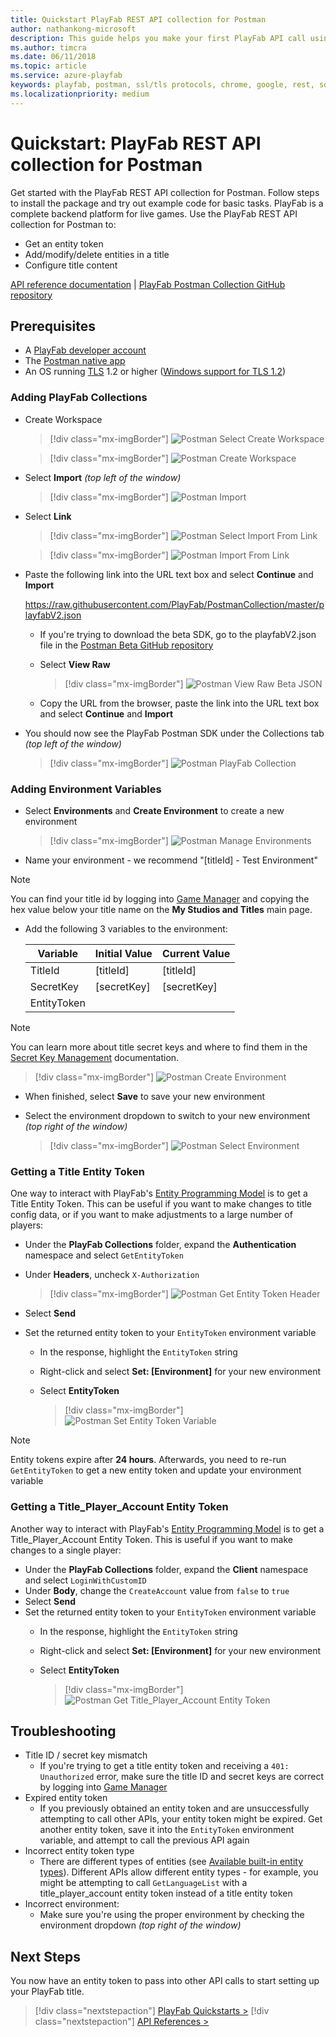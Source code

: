 ```yaml
---
title: Quickstart PlayFab REST API collection for Postman
author: nathankong-microsoft
description: This guide helps you make your first PlayFab API call using Postman.
ms.author: timcra
ms.date: 06/11/2018
ms.topic: article
ms.service: azure-playfab
keywords: playfab, postman, ssl/tls protocols, chrome, google, rest, sdk, api
ms.localizationpriority: medium
---
```


# Quickstart: PlayFab REST API collection for Postman

Get started with the PlayFab REST API collection for Postman. Follow steps to install the package and try out example code for basic tasks. PlayFab is a complete backend platform for live games. Use the PlayFab REST API collection for Postman to:

- Get an entity token
- Add/modify/delete entities in a title
- Configure title content

[API reference documentation](../../api-references/index.md) | [PlayFab Postman Collection GitHub repository](https://github.com/PlayFab/PostmanCollection)

## Prerequisites

- A [PlayFab developer account](https://developer.playfab.com/sign-up)
- The [Postman native app](https://www.getpostman.com/)
- An OS running [TLS](/windows/win32/secauthn/transport-layer-security-protocol) 1.2 or higher ([Windows support for TLS 1.2](/dotnet/framework/network-programming/tls#support-for-tls-12))

### Adding PlayFab Collections

- Create Workspace

  > [!div class="mx-imgBorder"]
  > ![Postman Select Create Workspace](./media/tutorials/postman-new-create-workspace.png "Postman Select Create Workspace")

  > [!div class="mx-imgBorder"]
  > ![Postman Create Workspace](./media/tutorials/postman-new-create-workspace2.png "Postman Create Workspace")

- Select **Import** *(top left of the window)*

  > [!div class="mx-imgBorder"]
  > ![Postman Import](./media/tutorials/postman-new-import.png "Postman Import")

- Select **Link**

  > [!div class="mx-imgBorder"]
  > ![Postman Select Import From Link](./media/tutorials/postman-new-import-from-link.png "Postman Select Import From Link")

  > [!div class="mx-imgBorder"]
  > ![Postman Import From Link](./media/tutorials/postman-new-import-from-link2.png "Postman Import From Link")

- Paste the following link into the URL text box and select **Continue** and **Import**

    https://raw.githubusercontent.com/PlayFab/PostmanCollection/master/playfabV2.json

  - If you're trying to download the beta SDK, go to the playfabV2.json file in the [Postman Beta GitHub repository](https://github.com/PlayFab/PostmanCollection/blob/master/playfabV2.json)
  - Select **View Raw**

    > [!div class="mx-imgBorder"]
    > ![Postman View Raw Beta JSON](./media/tutorials/postman-new-view-raw-beta.png "Postman View Raw Beta JSON")
  - Copy the URL from the browser, paste the link into the URL text box and select **Continue** and **Import**

- You should now see the PlayFab Postman SDK under the Collections tab *(top left of the window)*

  > [!div class="mx-imgBorder"]
  > ![Postman PlayFab Collection](./media/tutorials/postman-new-playfab-collection.png "Postman PlayFab Collection")

### Adding Environment Variables

- Select **Environments** and **Create Environment** to create a new environment

  > [!div class="mx-imgBorder"]
  > ![Postman Manage Environments](./media/tutorials/postman-new-manage-environments.png "Postman Manage Environments")

- Name your environment - we recommend "[titleId] - Test Environment"

> [!NOTE]
> You can find your title id by logging into [Game Manager](https://developer.playfab.com/en-us/my-games) and copying the hex value below your title name on the **My Studios and Titles** main page.

- Add the following 3 variables to the environment:

  | Variable    | Initial Value  | Current Value |
  | ----------- | -------------- | ------------- |
  | TitleId     | [titleId]      | [titleId]     |
  | SecretKey   | [secretKey]    | [secretKey]   |
  | EntityToken |                |               |

> [!NOTE]
> You can learn more about title secret keys and where to find them in the [Secret Key Management](../../gamemanager/secret-key-management.md) documentation.

  > [!div class="mx-imgBorder"]
  > ![Postman Create Environment](./media/tutorials/postman-new-create-environment.png "Postman Create Environment")

- When finished, select **Save** to save your new environment
- Select the environment dropdown to switch to your new environment *(top right of the window)*

  > [!div class="mx-imgBorder"]
  > ![Postman Select Environment](./media/tutorials/postman-new-select-environment.png "Postman Select Environment")

### Getting a Title Entity Token

One way to interact with PlayFab's [Entity Programming Model](../../features/data/entities/index.md) is to get a Title Entity Token. This can be useful if you want to make changes to title config data, or if you want to make adjustments to a large number of players:

- Under the **PlayFab Collections** folder, expand the **Authentication** namespace and select `GetEntityToken`
- Under **Headers**, uncheck `X-Authorization`
  
  > [!div class="mx-imgBorder"]
  > ![Postman Get Entity Token Header](./media/tutorials/postman-new-get-entity-token-header.png "Postman Get Entity Token Header")
- Select **Send**
- Set the returned entity token to your `EntityToken` environment variable
  - In the response, highlight the `EntityToken` string
  - Right-click and select **Set: [Environment]** for your new environment
  - Select **EntityToken**
  
    > [!div class="mx-imgBorder"]
    > ![Postman Set Entity Token Variable](./media/tutorials/postman-new-set-entity-token-variable.png "Postman Set Entity Token Variable")

> [!NOTE]
> Entity tokens expire after **24 hours**. Afterwards, you need to re-run `GetEntityToken` to get a new entity token and update your environment variable

### Getting a Title_Player_Account Entity Token

Another way to interact with PlayFab's [Entity Programming Model](../../features/data/entities/index.md) is to get a Title_Player_Account Entity Token. This is useful if you want to make changes to a single player:

- Under the **PlayFab Collections** folder, expand the **Client** namespace and select `LoginWithCustomID`
- Under **Body**, change the `CreateAccount` value from `false` to `true`
- Select **Send**
- Set the returned entity token to your `EntityToken` environment variable
  - In the response, highlight the `EntityToken` string
  - Right-click and select **Set: [Environment]** for your new environment
  - Select **EntityToken**

    > [!div class="mx-imgBorder"]
    > ![Postman Get Title_Player_Account Entity Token](./media/tutorials/postman-new-get-title_player_account-entity-token.png "Postman Get Title_Player_Account Entity Token")

## Troubleshooting

- Title ID / secret key mismatch
  - If you're trying to get a title entity token and receiving a `401: Unauthorized` error, make sure the title ID and secret keys are correct by logging into [Game Manager](https://developer.playfab.com/en-us/my-games)
- Expired entity token
  - If you previously obtained an entity token and are unsuccessfully attempting to call other APIs, your entity token might be expired. Get another entity token, save it into the `EntityToken` environment variable, and attempt to call the previous API again
- Incorrect entity token type
  - There are different types of entities (see [Available built-in entity types](../../features/data/entities/available-built-in-entity-types.md)). Different APIs allow different entity types - for example, you might be attempting to call `GetLanguageList` with a title_player_account entity token instead of a title entity token 
- Incorrect environment:
  - Make sure you're using the proper environment by checking the environment dropdown *(top right of the window)*

## Next Steps

You now have an entity token to pass into other API calls to start setting up your PlayFab title.

> [!div class="nextstepaction"]
> [PlayFab Quickstarts >](/gaming/playfab/gamemanager/quickstart)
> [!div class="nextstepaction"]
> [API References >](../../api-references/index.md)

